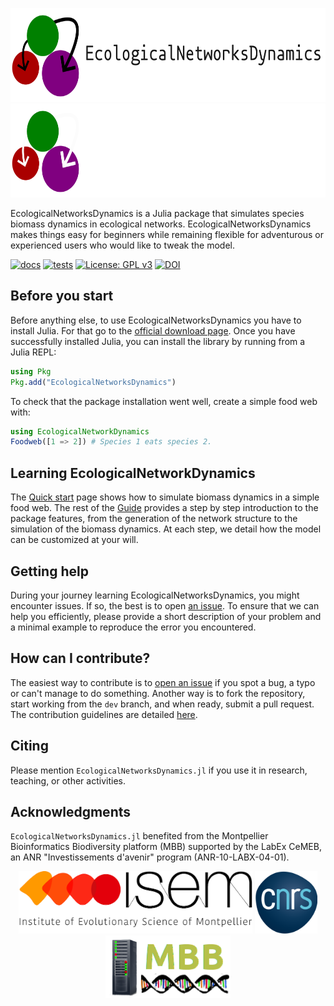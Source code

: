 <p align="center" width="100%">
    <img height="150" src="https://github.com/BecksLab/EcologicalNetworksDynamics.jl/blob/main/docs/src/assets/logo-and-name.svg#gh-light-mode-only">
    <img height="150" src="https://github.com/BecksLab/EcologicalNetworksDynamics.jl/blob/main/docs/src/assets/logo-and-name-dark.svg#gh-dark-mode-only">
</p>

EcologicalNetworksDynamics is a Julia package that simulates species biomass dynamics
in ecological networks.
EcologicalNetworksDynamics makes things easy for beginners
while remaining flexible for adventurous or experienced users
who would like to tweak the model.

[![docs](https://github.com/BecksLab/EcologicalNetworksDynamics.jl/actions/workflows/docs.yml/badge.svg?branch=main)](https://beckslab.github.io/EcologicalNetworksDynamics.jl/)
[![tests](https://github.com/BecksLab/EcologicalNetworksDynamics.jl/actions/workflows/tests.yml/badge.svg?branch=main)](https://github.com/BecksLab/EcologicalNetworksDynamics.jl/actions/workflows/tests.yml)
[![License: GPL v3](https://img.shields.io/badge/License-GPL%20v3-blue.svg)](http://www.gnu.org/licenses/gpl-3.0)
[![DOI](https://zenodo.org/badge/DOI/10.5281/zenodo.10853978.svg)](https://doi.org/10.5281/zenodo.10853978)

## Before you start

Before anything else, to use EcologicalNetworksDynamics you have to install Julia.
For that go to the [official download page](https://julialang.org/downloads/).
Once you have successfully installed Julia,
you can install the library by running from a Julia REPL:

```julia
using Pkg
Pkg.add("EcologicalNetworksDynamics")
```

To check that the package installation went well,
create a simple food web with:

```julia
using EcologicalNetworkDynamics
Foodweb([1 => 2]) # Species 1 eats species 2.
```

## Learning EcologicalNetworkDynamics

The [Quick start] page shows
how to simulate biomass dynamics in a simple food web.
The rest of the [Guide] provides a step by step introduction
to the package features,
from the generation of the network structure
to the simulation of the biomass dynamics.
At each step, we detail how the model can be customized at your will.

[Quick start]: https://beckslab.github.io/EcologicalNetworksDynamics.jl/man/quickstart/
[Guide]: https://beckslab.github.io/EcologicalNetworksDynamics.jl/

## Getting help

During your journey learning EcologicalNetworksDynamics,
you might encounter issues.
If so, the best is to open [an issue].
To ensure that we can help you efficiently,
please provide a short description of your problem
and a minimal example to reproduce the error you encountered.

[an issue]: https://github.com/BecksLab/EcologicalNetworksDynamics.jl/issues

## How can I contribute?

The easiest way to contribute is to [open an issue]
if you spot a bug, a typo or can't manage to do something.
Another way is to fork the repository,
start working from the `dev` branch,
and when ready, submit a pull request.
The contribution guidelines are detailed
[here](https://github.com/BecksLab/EcologicalNetworksDynamics.jl/blob/dev/CONTRIBUTING.md).

[open an issue]: https://github.com/BecksLab/EcologicalNetworksDynamics.jl/issues

## Citing

Please mention `EcologicalNetworksDynamics.jl`
if you use it in research, teaching, or other activities.

## Acknowledgments

`EcologicalNetworksDynamics.jl` benefited from
the Montpellier Bioinformatics Biodiversity platform (MBB)
supported by the LabEx CeMEB,
an ANR "Investissements d'avenir" program (ANR-10-LABX-04-01).

<p align="center" width="100%">
    <img height="100" src="https://github.com/BecksLab/EcologicalNetworksDynamics.jl/blob/main/docs/src/assets/isem.png">
    <img height="100" src="https://github.com/BecksLab/EcologicalNetworksDynamics.jl/blob/main/docs/src/assets/cnrs.png">
    <img height="100" src="https://github.com/BecksLab/EcologicalNetworksDynamics.jl/blob/main/docs/src/assets/mbb.png">
</p>

